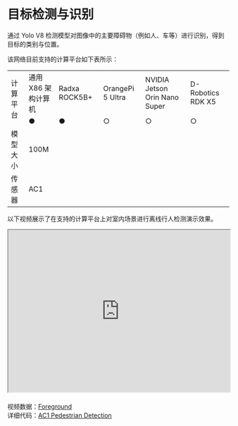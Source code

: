 # 目标检测与识别  
通过 Yolo V8 检测模型对图像中的主要障碍物（例如人、车等）进行识别，得到目标的类别与位置。  

该网络目前支持的计算平台如下表所示：

<table class="docutils align-default" style="width: 100%;">
    <tbody>
        <tr class="row-even centered-table-text">
            <td rowspan="2">计算平台</td>
            <td>通用 X86 架构计算机</td>
            <td>Radxa ROCK5B+</td>
            <td>OrangePi 5 Ultra</td>
            <td>NVIDIA Jetson Orin Nano Super</td>
            <td>D-Robotics RDK X5</td>
        </tr>
        <tr class="row-odd centered-table-text">
            <td>●</td>
            <td>●</td>
            <td>○</td>
            <td>○</td>
            <td>○</td>
        </tr>
        <tr class="row-even centered-table-text">
            <td>模型大小</td>
            <td colspan="5">100M</td>
        </tr>
        <tr class="row-odd centered-table-text">
            <td>传感器</td>
            <td colspan="5">AC1</td>
        </tr>
    </tbody>
</table>

以下视频展示了在支持的计算平台上对室内场景进行离线行人检测演示效果。

<div style="margin-bottom: 24px; position:relative; width:100%; padding-top: 72.98%;" class="video-container">
    <iframe src="https://cdn.robosense.cn/AC_wiki/target_detection_radxa_wiki.mp4" allowfullscreen style="position:absolute; top:0; left:0; width:100%; height:100%;"></iframe>
</div>

视频数据：[Foreground](https://cdn.robosense.cn/AC_wiki/target_detection_radxa.tar.gz)  
详细代码：[AC1 Pedestrian Detection](https://github.com/RoboSense-Robotics/robosense_ac_perception)
